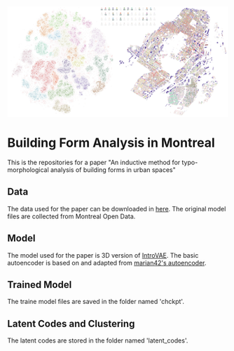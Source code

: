 ![alt text](cluster-map_high_res.jpg)
# Building Form Analysis in Montreal
This is the repositories for a paper "An inductive method for typo-morphological analysis of building forms in urban spaces"


## Data
The data used for the paper can be downloaded in [here](https://drive.google.com/drive/folders/1ugE-CQ7VHsQpmfLftqvMPSeP41j8A0bu?usp=share_link).
The original model files are collected from Montreal Open Data.

## Model
The model used for the paper is 3D version of [IntroVAE](https://github.com/hhb072/IntroVAE). The basic autoencoder is based on and adapted from [marian42's autoencoder]( https://github.com/marian42/shapegan).

## Trained Model
The traine model files are saved in the folder named 'chckpt'.

## Latent Codes and Clustering
The latent codes are stored in the folder named 'latent_codes'.
